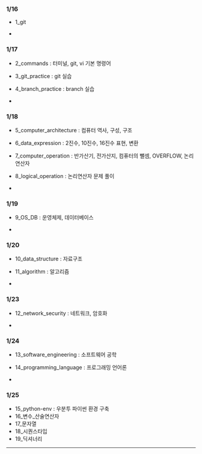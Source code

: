 ### 1/16
- 1_git

-

### 1/17
- 2_commands : 터미널, git, vi 기본 명령어  
- 3_git_practice : git 실습
- 4_branch_practice : branch 실습

-

### 1/18
- 5_computer_architecture : 컴퓨터 역사, 구성, 구조
- 6_data_expression : 2진수, 10진수, 16진수 표현, 변환
- 7_computer_operation : 반가산기, 전가산지, 컴퓨터의 뺄셈, OVERFLOW, 논리연산자  
- 8_logical_operation : 논리연산자 문제 풀이  

-

### 1/19  
- 9_OS_DB : 운영체제, 데이터베이스  

-

### 1/20  
- 10_data_structure : 자료구조  
- 11_algorithm : 알고리즘  

-

### 1/23
- 12_network_security : 네트워크, 암호화   

-

### 1/24
- 13_software_engineering : 소프트웨어 공학  
- 14_programming_language : 프로그래밍 언어론

-

### 1/25
- 15_python-env : 우분투 파이썬 환경 구축
- 16_변수_산술연산자
- 17_문자열
- 18_시퀀스타입
- 19_딕셔너리

---
